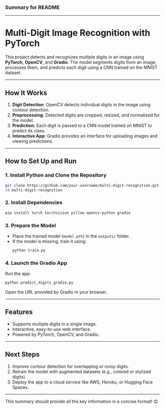 ### **Summary for README**

---

# **Multi-Digit Image Recognition with PyTorch**

This project detects and recognizes multiple digits in an image using **PyTorch**, **OpenCV**, and **Gradio**. The model segments digits from an image, processes them, and predicts each digit using a CNN trained on the MNIST dataset.

---

## **How It Works**
1. **Digit Detection**: OpenCV detects individual digits in the image using contour detection.
2. **Preprocessing**: Detected digits are cropped, resized, and normalized for the model.
3. **Prediction**: Each digit is passed to a CNN model trained on MNIST to predict its class.
4. **Interactive App**: Gradio provides an interface for uploading images and viewing predictions.

---

## **How to Set Up and Run**

### **1. Install Python and Clone the Repository**
```bash
git clone https://github.com/your-username/multi-digit-recognition.git
cd multi-digit-recognition
```

### **2. Install Dependencies**
```bash
pip install torch torchvision pillow opencv-python gradio
```

### **3. Prepare the Model**
- Place the trained model (`model.pth`) in the `outputs/` folder.
- If the model is missing, train it using:
  ```bash
  python train.py
  ```

### **4. Launch the Gradio App**
Run the app:
```bash
python predict_digits_gradio.py
```
Open the URL provided by Gradio in your browser.

---

## **Features**
- Supports multiple digits in a single image.
- Interactive, easy-to-use web interface.
- Powered by PyTorch, OpenCV, and Gradio.

---

## **Next Steps**
1. Improve contour detection for overlapping or noisy digits.
2. Retrain the model with augmented datasets (e.g., colored or stylized digits).
3. Deploy the app to a cloud service like AWS, Heroku, or Hugging Face Spaces.

---

This summary should provide all the key information in a concise format! 😊